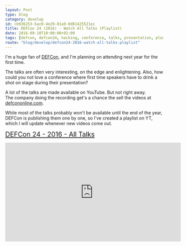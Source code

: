 ```yaml
---
layout: Post
type: blog
category: develop
id: cb936253-5ac0-4e29-81a9-0d81425521ec
title: DEFCon 24 (2016) - Watch All Talks (Playlist)
date: 2016-09-10T10:00:00+02:00
tags: [defcon, defcon24, hacking, conference, talks, presentation, playlist]
route: "blog/develop/defcon24-2016-watch-all-talks-playlist"
---
```


I'm a huge fan of [DEFCon](https://www.defcon.org/), and I'm planning on 
attending next year for the first time.

The talks are often very interesting, on the edge and enlightening. Also, how 
could you not love a conference where first time speakers have to drink a shot
on stage during their presentation? 

A lot of the talks are made available on YouTube. But not right away.  
The company doing the recording get's a chance the sell the videos at
[defcononline.com](https://www.defcononline.com).

While most of the talks probably won't be available until the end of the year,
DEFCon is publishing them one by one, so I've created a playlist on YT, which 
I will update whenever new videos come out.


<a style="font-size: 1.5em;" href="https://www.youtube.com/playlist?list=PL7gTU7vlLWKN-ca2ha0cYJBpR_pQKvMfa">DEFCon 24 - 2016 - All Talks</a>


<iframe width="560" height="315" src="https://www.youtube.com/embed/videoseries?list=PL7gTU7vlLWKN-ca2ha0cYJBpR_pQKvMfa" frameborder="0" allowfullscreen></iframe>

